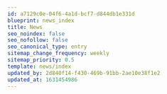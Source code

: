 ```yaml
---
id: a7129c0e-04f6-4a1d-bcf7-d844db1e331d
blueprint: news_index
title: News
seo_noindex: false
seo_nofollow: false
seo_canonical_type: entry
sitemap_change_frequency: weekly
sitemap_priority: 0.5
template: news/index
updated_by: 2d840f14-f430-469b-91bb-2ae10e38f1e2
updated_at: 1631454986
---
```

